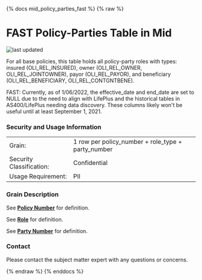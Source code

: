 {% docs mid_policy_parties_fast %}
{% raw %}

# FAST Policy-Parties Table in Mid
![last updated](assets/update_badges/mid_policy_parties_fast.svg)

For all base policies, this table holds all policy-party roles with types: 
insured (OLI_REL_INSURED), owner (OLI_REL_OWNER, OLI_REL_JOINTOWNER), payor (OLI_REL_PAYOR), 
and beneficiary (OLI_REL_BENEFICIARY, OLI_REL_CONTGNTBENE).

FAST: Currently, as of 1/06/2022, the effective_date and end_date are
set to NULL due to the need to align with LifePlus and the historical tables in AS400/LifePlus 
needing data discovery. These columns likely won't be useful until at least September 1, 2021.

### Security and Usage Information
|     |     |
| --- | --- |
| Grain:                   | 1 row per policy_number + role_type + party_number |
| Security Classification: | Confidential |
| Usage Requirement:       | PII |

### Grain Description
See [**Policy Number**](#!/exposure/docs.business_glossary.glossary#policy_number)
for definition.

See [**Role**](#!/exposure/docs.business_glossary.glossary#role)
for definition.

See [**Party Number**](#!/exposure/docs.business_glossary.glossary#party_number)
for definition.

### Contact
Please contact the subject matter expert with any questions or concerns.

{% endraw %}
{% enddocs %}